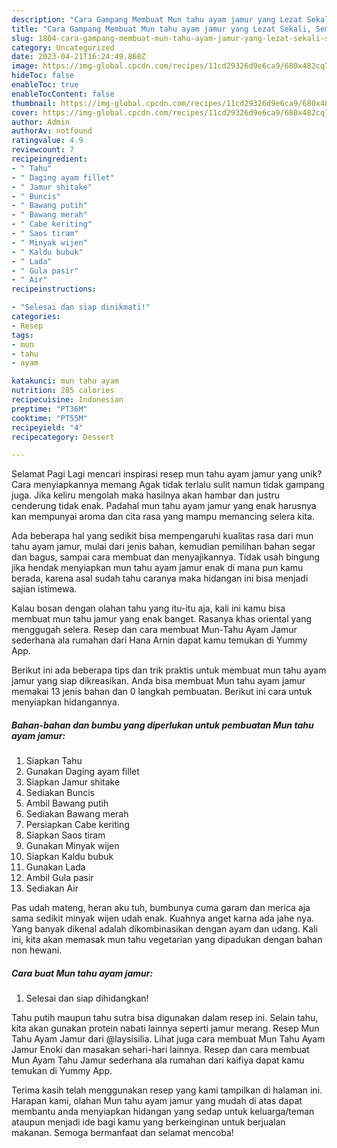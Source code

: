 ```yaml
---
description: "Cara Gampang Membuat Mun tahu ayam jamur yang Lezat Sekali, Sempurna"
title: "Cara Gampang Membuat Mun tahu ayam jamur yang Lezat Sekali, Sempurna"
slug: 1804-cara-gampang-membuat-mun-tahu-ayam-jamur-yang-lezat-sekali-sempurna
category: Uncategorized
date: 2023-04-21T16:24:49.868Z
image: https://img-global.cpcdn.com/recipes/11cd29326d9e6ca9/680x482cq70/mun-tahu-ayam-jamur-foto-resep-utama.jpg
hideToc: false
enableToc: true
enableTocContent: false
thumbnail: https://img-global.cpcdn.com/recipes/11cd29326d9e6ca9/680x482cq70/mun-tahu-ayam-jamur-foto-resep-utama.jpg
cover: https://img-global.cpcdn.com/recipes/11cd29326d9e6ca9/680x482cq70/mun-tahu-ayam-jamur-foto-resep-utama.jpg
author: Admin
authorAv: notfound
ratingvalue: 4.9
reviewcount: 7
recipeingredient:
- " Tahu"
- " Daging ayam fillet"
- " Jamur shitake"
- " Buncis"
- " Bawang putih"
- " Bawang merah"
- " Cabe keriting"
- " Saos tiram"
- " Minyak wijen"
- " Kaldu bubuk"
- " Lada"
- " Gula pasir"
- " Air"
recipeinstructions:

- "Selesai dan siap dinikmati!"
categories:
- Resep
tags:
- mun
- tahu
- ayam

katakunci: mun tahu ayam 
nutrition: 285 calories
recipecuisine: Indonesian
preptime: "PT36M"
cooktime: "PT55M"
recipeyield: "4"
recipecategory: Dessert

---
```



Selamat Pagi Lagi mencari inspirasi resep mun tahu ayam jamur yang unik? Cara menyiapkannya memang Agak tidak terlalu sulit namun tidak gampang juga. Jika keliru mengolah maka hasilnya akan hambar dan justru cenderung tidak enak. Padahal mun tahu ayam jamur yang enak harusnya kan mempunyai aroma dan cita rasa yang mampu memancing selera kita.


Ada beberapa hal yang sedikit bisa mempengaruhi kualitas rasa dari mun tahu ayam jamur, mulai dari jenis bahan, kemudian pemilihan bahan segar dan bagus, sampai cara membuat dan menyajikannya. Tidak usah bingung jika hendak menyiapkan mun tahu ayam jamur enak di mana pun kamu berada, karena asal sudah tahu caranya maka hidangan ini bisa menjadi sajian istimewa.

Kalau bosan dengan olahan tahu yang itu-itu aja, kali ini kamu bisa membuat mun tahu jamur yang enak banget. Rasanya khas oriental yang menggugah selera. Resep dan cara membuat Mun-Tahu Ayam Jamur sederhana ala rumahan dari Hana Arnin dapat kamu temukan di Yummy App.


Berikut ini ada beberapa tips dan trik praktis untuk membuat mun tahu ayam jamur yang siap dikreasikan. Anda bisa membuat Mun tahu ayam jamur memakai 13 jenis bahan dan 0 langkah pembuatan. Berikut ini cara untuk menyiapkan hidangannya.

<!--inarticleads1-->

##### Bahan-bahan dan bumbu yang diperlukan untuk pembuatan Mun tahu ayam jamur:

1. Siapkan  Tahu
1. Gunakan  Daging ayam fillet
1. Siapkan  Jamur shitake
1. Sediakan  Buncis
1. Ambil  Bawang putih
1. Sediakan  Bawang merah
1. Persiapkan  Cabe keriting
1. Siapkan  Saos tiram
1. Gunakan  Minyak wijen
1. Siapkan  Kaldu bubuk
1. Gunakan  Lada
1. Ambil  Gula pasir
1. Sediakan  Air


Pas udah mateng, heran aku tuh, bumbunya cuma garam dan merica aja sama sedikit minyak wijen udah enak. Kuahnya anget karna ada jahe nya. Yang banyak dikenal adalah dikombinasikan dengan ayam dan udang. Kali ini, kita akan memasak mun tahu vegetarian yang dipadukan dengan bahan non hewani. 

<!--inarticleads2-->

##### Cara buat Mun tahu ayam jamur:


1. Selesai dan siap dihidangkan!

Tahu putih maupun tahu sutra bisa digunakan dalam resep ini. Selain tahu, kita akan gunakan protein nabati lainnya seperti jamur merang. Resep Mun Tahu Ayam Jamur dari @laysisilia. Lihat juga cara membuat Mun Tahu Ayam Jamur Enoki dan masakan sehari-hari lainnya. Resep dan cara membuat Mun Ayam Tahu Jamur sederhana ala rumahan dari kaifiya dapat kamu temukan di Yummy App. 

Terima kasih telah menggunakan resep yang kami tampilkan di halaman ini. Harapan kami, olahan Mun tahu ayam jamur yang mudah di atas dapat membantu anda menyiapkan hidangan yang sedap untuk keluarga/teman ataupun menjadi ide bagi kamu yang berkeinginan untuk berjualan makanan. Semoga bermanfaat dan selamat mencoba!
